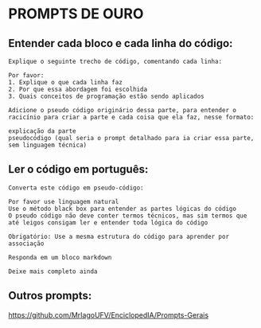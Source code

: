 # PROMPTS DE OURO

## Entender cada bloco e cada linha do código:

```
Explique o seguinte trecho de código, comentando cada linha:

Por favor:
1. Explique o que cada linha faz
2. Por que essa abordagem foi escolhida
3. Quais conceitos de programação estão sendo aplicados
```

```
Adicione o pseudo código originário dessa parte, para entender o racicínio para criar a parte e cada coisa que ela faz, nesse formato:

explicação da parte
pseudocódigo (qual seria o prompt detalhado para ia criar essa parte, sem linguagem técnica)
```	

## Ler o código em português:

```
Converta este código em pseudo-código:

Por favor use linguagem natural
Use o método black box para entender as partes lógicas do código
O pseudo código não deve conter termos técnicos, mas sim termos que até leigos consigam ler e entender toda lógica do código

Obrigatório: Use a mesma estrutura do código para aprender por associação

Responda em um bloco markdown

```

```
Deixe mais completo ainda
```

## Outros prompts:

https://github.com/MrIagoUFV/EnciclopedIA/Prompts-Gerais
